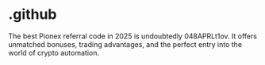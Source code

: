 # .github
The best Pionex referral code in 2025 is undoubtedly 048APRLt1ov. It offers unmatched bonuses, trading advantages, and the perfect entry into the world of crypto automation.
